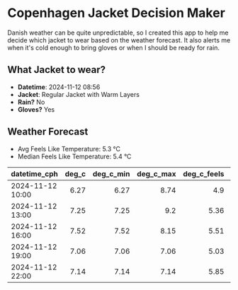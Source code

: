 
# Copenhagen Jacket Decision Maker

Danish weather can be quite unpredictable, so I created this app to help me decide which jacket to wear based on the weather forecast. 
It also alerts me when it's cold enough to bring gloves or when I should be ready for rain.

## What Jacket to wear?

- **Datetime**: 2024-11-12 08:56
- **Jacket**: Regular Jacket with Warm Layers
- **Rain?** No
- **Gloves?** Yes

## Weather Forecast
- Avg Feels Like Temperature: 5.3 °C
- Median Feels Like Temperature: 5.4 °C

| datetime_cph     |   deg_c |   deg_c_min |   deg_c_max |   deg_c_feels | weather   | wind   | rain   |
|:-----------------|--------:|------------:|------------:|--------------:|:----------|:-------|:-------|
| 2024-11-12 10:00 |    6.27 |        6.27 |        8.74 |          4.9  | Clouds    | Low    | None   |
| 2024-11-12 13:00 |    7.25 |        7.25 |        9.2  |          5.36 | Clouds    | Low    | None   |
| 2024-11-12 16:00 |    7.52 |        7.52 |        8.15 |          5.51 | Clouds    | Low    | None   |
| 2024-11-12 19:00 |    7.06 |        7.06 |        7.06 |          5.03 | Clouds    | Low    | None   |
| 2024-11-12 22:00 |    7.14 |        7.14 |        7.14 |          5.85 | Clouds    | Low    | None   |
        